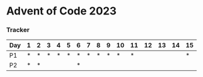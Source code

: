 # Advent of Code 2023

### Tracker
|Day|1|2|3|4|5|6|7|8|9|10|11|12|13|14|15|16|17|18|19|20|21|22|23|24|25|
|---|---|---|---|---|---|---|---|---|---|---|---|---|---|---|---|---|---|---|---|---|---|---|---|---|---|
|P1|*|*|*|*|*|*|*|*|*|*|*||||*|||||||||||
|P2|*|*| | | |*||||||||||||||||||||
